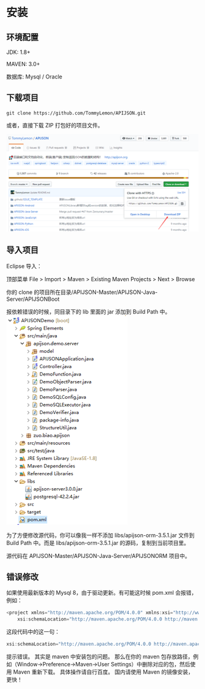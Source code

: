 # 安装

## 环境配置

JDK: 1.8+

MAVEN: 3.0+

数据库: Mysql / Oracle

## 下载项目

```git
git clone https://github.com/TommyLemon/APIJSON.git
```

或者，直接下载 ZIP 打包好的项目文件。

![install1](../.vuepress/public/assets/install1.png)

## 导入项目

Eclipse 导入：

顶部菜单 File > Import > Maven > Existing Maven Projects > Next > Browse

你的 clone 的项目所在目录/APIJSON-Master/APIJSON-Java-Server/APIJSONBoot

报依赖错误的时候，同目录下的 lib 里面的 jar 添加到 Build Path 中。
![install2](../.vuepress/public/assets/install2.png)

为了方便修改源代码，你可以像我一样不添加 libs/apijson-orm-3.5.1.jar 文件到 Build Path 中。而是 libs/apijson-orm-3.5.1.jar 的源码，复制到当前项目里。

源代码在 APIJSON-Master/APIJSON-Java-Server/APIJSONORM 项目中。

## 错误修改

如果使用最新版本的 Mysql 8，由于驱动更新。有可能这时候 pom.xml 会报错，例如：

```java
<project xmlns="http://maven.apache.org/POM/4.0.0" xmlns:xsi="http://www.w3.org/2001/XMLSchema-instance"
	xsi:schemaLocation="http://maven.apache.org/POM/4.0.0 http://maven.apache.org/xsd/maven-4.0.0.xsd">
```

这段代码中的这一句：

```java
xsi:schemaLocation="http://maven.apache.org/POM/4.0.0 http://maven.apache.org/xsd/maven-4.0.0.xsd">
```

提示错误。 其实是 maven 中安装包的问题。 那么在你的 maven 包存放路径，例如（Window->Preference->Maven->User Settings）中删除对应的包，然后使用 Maven 重新下载。
具体操作请自行百度。
国内请使用 Maven 的镜像安装，更快！

